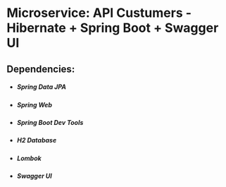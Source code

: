 #	Microservice: API Custumers - Hibernate + Spring Boot + Swagger UI


##	Dependencies:
*	#####	Spring Data JPA
*	#####	Spring Web
*	#####	Spring Boot Dev Tools
*	#####	H2 Database
*	#####	Lombok
*	#####	Swagger UI